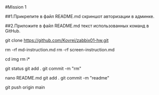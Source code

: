 
#Mission 1

##1.Прикрепите в файл README.md скриншот авторизации в админке.



##2.Приложите в файл README.md текст использованных команд в GitHub.

git clone https://github.com/Kovrei/zabbix01-hw.git

rm -rf md-instruction.md
rm -rf screen-instruction.md

cd img
rm i*

git status
git add .
git commit -m "rm"

nano README.md
git add .
git commit -m "readme"

git push origin main






